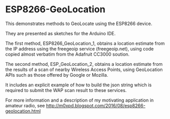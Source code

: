# ESP8266-GeoLocation
This demonstrates methods to GeoLocate using the ESP8266 device. 

They are presented as sketches for the Arduino IDE.

The first method, ESP8266_GeoLocation_1, obtains a location estimate from the IP address using the freegeoip service (freegeoip.net), 
using code copied almost verbatim from the Adafruit CC3000 soution.

The second method, ESP_GeoLocation_2, obtains a location estimate from the results of a scan of nearby Wireless Access Points, 
using GeoLocation APIs such as those offered by Google or Mozilla. 

It includes an explicit example of how to build the json string which is required to submit the WAP scan result to these services.

For more information and a description of my motivating application in amateur radio, 
see http://m0xpd.blogspot.com/2016/08/esp8266-geolocation.html
